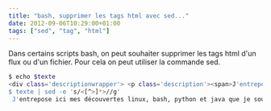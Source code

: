 ```yaml
---
title: "bash, supprimer les tags html avec sed..."
date: 2012-09-06T10:29:00+01:00
tags: ["sed", "tag", "html"]
---
```

Dans certains scripts bash, on peut souhaiter supprimer les tags html d'un flux ou d'un fichier. Pour cela on peut utiliser la commande sed.  


```bash
$ echo $texte
<div class='descriptionwrapper'> <p class='description'><span>J'entrepose ici mes découvertes linux, bash, python et java que je souhaite partager et mettre de côté...</span></p> </div>
$ texte | sed -e 's/<[^>]*>//g'
 J'entrepose ici mes découvertes linux, bash, python et java que je souhaite partager et mettre de côté...
```

